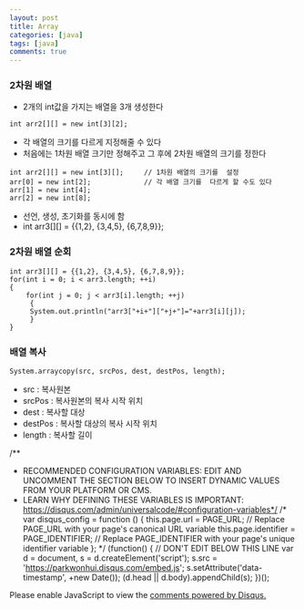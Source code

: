 ```yaml
---
layout: post
title: Array
categories: [java]
tags: [java]
comments: true
---
```


### 2차원 배열

- 2개의 int값을 가지는 배열을 3개 생성한다

~~~
int arr2[][] = new int[3][2];
~~~

- 각 배열의 크기를 다르게 지정해줄 수 있다
- 처음에는 1차원 배열 크기만 정해주고 그 후에 2차원 배열의 크기를 정한다

~~~
int arr2[][] = new int[3][];     // 1차원 배열의 크기를  설정
arr[0] = new int[2];             // 각 배열 크기를  다르게 할 수도 있다          
arr[1] = new int[4];
arr[2] = new int[8];
~~~

- 선언, 생성, 초기화를 동시에 함
- int arr3[][] = {{1,2},
				  {3,4,5},
				  {6,7,8,9}};

### 2차원 배열 순회

~~~
int arr3[][] = {{1,2}, {3,4,5}, {6,7,8,9}};
for(int i = 0; i < arr3.length; ++i)
{
    for(int j = 0; j < arr3[i].length; ++j)
     {
     System.out.println("arr3["+i+"]["+j+"]="+arr3[i][j]);
     }
}
~~~

### 배열 복사

~~~
System.arraycopy(src, srcPos, dest, destPos, length);
~~~
- src : 복사원본
- srcPos : 복사원본의  복사 시작 위치
- dest : 복사할 대상
- destPos : 복사할 대상의 복사 시작 위치
- length : 복사할 길이


/**
*  RECOMMENDED CONFIGURATION VARIABLES: EDIT AND UNCOMMENT THE SECTION BELOW TO INSERT DYNAMIC VALUES FROM YOUR PLATFORM OR CMS.
*  LEARN WHY DEFINING THESE VARIABLES IS IMPORTANT: https://disqus.com/admin/universalcode/#configuration-variables*/
/*
var disqus_config = function () {
this.page.url = PAGE_URL;  // Replace PAGE_URL with your page's canonical URL variable
this.page.identifier = PAGE_IDENTIFIER; // Replace PAGE_IDENTIFIER with your page's unique identifier variable
};
*/
(function() { // DON'T EDIT BELOW THIS LINE
var d = document, s = d.createElement('script');
s.src = 'https://parkwonhui.disqus.com/embed.js';
s.setAttribute('data-timestamp', +new Date());
(d.head || d.body).appendChild(s);
})();
</script>
<noscript>Please enable JavaScript to view the <a href="https://disqus.com/?ref_noscript">comments powered by Disqus.</a></noscript>
                            